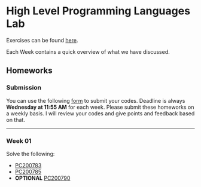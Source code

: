 # High Level Programming Languages Lab

Exercises can be found [here](https://github.com/INBPA0212L-2023/exercises).

Each Week contains a quick overview of what we have discussed.

## Homeworks

### Submission

You can use the following [form](https://forms.gle/vtMBJi1QwpN2NgFp8) to submit your codes. Deadline is always **Wednesday at 11:55 AM** for each week. Please submit these homeworks on a weekly basis. I will review your codes and give points and feedback based on that. 

---

### Week 01

Solve the following:

- [PC200783](https://github.com/INBPA0212L-2023/exercises/blob/main/week-01/PC200783.md)
- [PC200785](https://github.com/INBPA0212L-2023/exercises/blob/main/week-01/PC200785.md)
- **OPTIONAL** [PC200790](https://github.com/INBPA0212L-2023/exercises/blob/main/week-01/PC200790.md)
